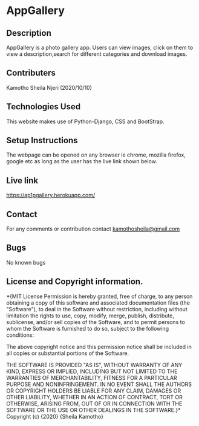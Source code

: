 # AppGallery
## Description
AppGallery is a photo gallery app. Users can view images, click on them to view a description,search for different categories and download images.
## Contributers
Kamotho Sheila Njeri (2020/10/10)
## Technologies Used
This website makes use of Python-Django, CSS and BootStrap.
## Setup Instructions
The webpage can be opened on any browser ie chrome, mozilla firefox, google etc as long as the user has the live link shown below. 
## Live link
https://ap1pgallery.herokuapp.com/
## Contact
For any comments or contribution contact kamothosheila@gmail.com
## Bugs
No known bugs
## License and Copyright information.

*{MIT License Permission is hereby granted, free of charge, to any person obtaining a copy of this software and associated documentation files (the "Software"), to deal in the Software without restriction, including without limitation the rights to use, copy, modify, merge, publish, distribute, sublicense, and/or sell copies of the Software, and to permit persons to whom the Software is furnished to do so, subject to the following conditions:

The above copyright notice and this permission notice shall be included in all copies or substantial portions of the Software.

THE SOFTWARE IS PROVIDED "AS IS", WITHOUT WARRANTY OF ANY KIND, EXPRESS OR IMPLIED, INCLUDING BUT NOT LIMITED TO THE WARRANTIES OF MERCHANTABILITY, FITNESS FOR A PARTICULAR PURPOSE AND NONINFRINGEMENT. IN NO EVENT SHALL THE AUTHORS OR COPYRIGHT HOLDERS BE LIABLE FOR ANY CLAIM, DAMAGES OR OTHER LIABILITY, WHETHER IN AN ACTION OF CONTRACT, TORT OR OTHERWISE, ARISING FROM, OUT OF OR IN CONNECTION WITH THE SOFTWARE OR THE USE OR OTHER DEALINGS IN THE SOFTWARE.}* Copyright (c) {2020} {Sheila Kamotho}
